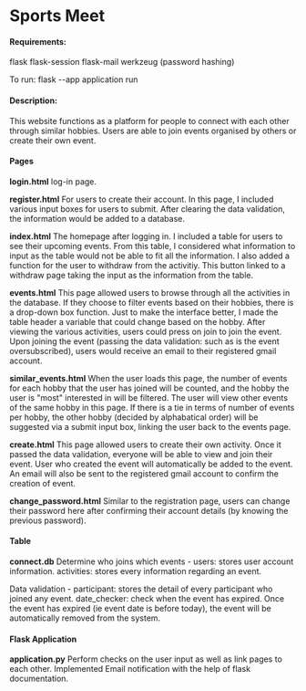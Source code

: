 # Sports Meet

#### Requirements:
flask
flask-session
flask-mail
werkzeug (password hashing)

To run: flask --app application run

#### Description:
This website functions as a platform for people to connect with each other through similar hobbies. Users are able to join events organised by others or create their own event. 


#### Pages
**login.html**
log-in page.

**register.html**
For users to create their account. In this page, I included various input boxes for users to submit. After clearing the data validation, the information would be added to a database.

**index.html**
The homepage after logging in. I included a table for users to see their upcoming events. From this table, I considered what information to input as the table would not be able to fit all the information. I also added a function for the user to withdraw from the activitiy. This button linked to a withdraw page taking the input as the information from the table.

**events.html**
This page allowed users to browse through all the activities in the database. If they choose to filter events based on their hobbies, there is a drop-down box function. Just to make the interface better, I made the table header a variable that could change based on the hobby. After viewing the various activities, users could press on join to join the event. Upon joining the event (passing the data validation: such as is the event oversubscribed), users would receive an email to their registered gmail account.

**similar_events.html**
When the user loads this page, the number of events for each hobby that the user has joined will be counted, and the hobby the user is "most" interested in will be filtered. The user will view other events of the same hobby in this page. If there is a tie in terms of number of events per hobby, the other hobby (decided by alphabatical order) will be suggested via a submit input box, linking the user back to the events page.

**create.html**
This page allowed users to create their own activity. Once it passed the data validation, everyone will be able to view and join their event. User who created the event will automatically be added to the event. An email will also be sent to the registered gmail account to confirm the creation of event.

**change_password.html**
Similar to the registration page, users can change their password here after confirming their account details (by knowing the previous password).


#### Table
**connect.db**
Determine who joins which events - 
users: stores user account information. 
activities: stores every information regarding an event.

Data validation - 
participant: stores the detail of every participant who joined any event.
date_checker: check when the event has expired. Once the event has expired (ie event date is before today), the event will be automatically removed from the system. 


#### Flask Application
**application.py**
Perform checks on the user input as well as link pages to each other. Implemented Email notification with the help of flask documentation.

